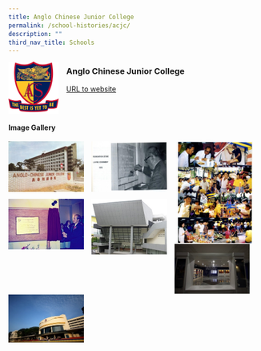 ```yaml
---
title: Anglo Chinese Junior College
permalink: /school-histories/acjc/
description: ""
third_nav_title: Schools
---
```

<img src="/images/acjc1.png" style="width:20%;margin-right:15px;" align = "left">

### **Anglo Chinese Junior College**
[URL to website](https://admiraltysec.moe.edu.sg/)

<br clear="left">

#### **Image Gallery**
<p><a href="https://staging.d1yxymztqoj7qn.amplifyapp.com/images/acjc2.jpg">  
<img src="/images/acjc2.jpg" style="width:30%;margin-right:15px;" align = "left">
</a></p>

<p><a href="https://staging.d1yxymztqoj7qn.amplifyapp.com/images/acjc3.jpg">  
<img src="/images/acjc3.jpg" style="width:30%;margin-right:15px;" align = "left">
</a></p>

<p><a href="https://staging.d1yxymztqoj7qn.amplifyapp.com/images/acjc4.jpg">  
<img src="/images/acjc4.jpg" style="width:30%;margin-right:15px;" align = "right">
</a></p>

<br clear="left">

<p><a href="https://staging.d1yxymztqoj7qn.amplifyapp.com/images/acjc5.jpg">  
<img src="/images/acjc5.jpg" style="width:30%;margin-right:15px;" align = "left">
</a></p>

<p><a href="https://staging.d1yxymztqoj7qn.amplifyapp.com/images/acjc6.jpg">  
<img src="/images/acjc6.jpg" style="width:30%;margin-right:15px;" align = "left">
</a></p>

<p><a href="https://staging.d1yxymztqoj7qn.amplifyapp.com/images/acjc8.jpg">  
<img src="/images/acjc8.jpg" style="width:30%;margin-right:15px;" align = "left">
</a></p>

<p><a href="https://staging.d1yxymztqoj7qn.amplifyapp.com/images/acjc7.jpg">  
<img src="/images/acjc7.jpg" style="width:30%;margin-right:15px;" align = "left">
</a></p>

<br clear="left">
